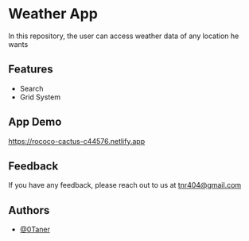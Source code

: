 # Weather App

In this repository, the user can access weather data of any location he wants


## Features
- Search
- Grid System

## App Demo
https://rococo-cactus-c44576.netlify.app

## Feedback
If you have any feedback, please reach out to us at tnr404@gmail.com

## Authors

- [@0Taner](https://github.com/0Taner)

